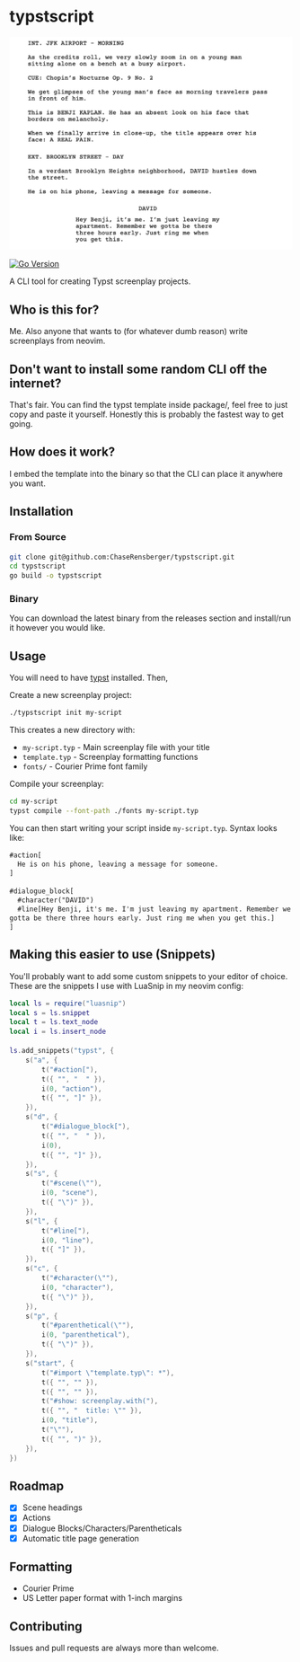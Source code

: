 # typstscript

![Screenplay Preview](examples/a-real-pain/a-real-pain-preview.png)

[![Go Version](https://img.shields.io/badge/go-%3E%3D1.19-blue)](https://golang.org/)

A CLI tool for creating Typst screenplay projects.

## Who is this for?

Me. Also anyone that wants to (for whatever dumb reason) write screenplays from neovim.

## Don't want to install some random CLI off the internet?

That's fair. You can find the typst template inside package/, feel free to just copy and paste it yourself. Honestly this is probably the fastest way to get going.

## How does it work?

I embed the template into the binary so that the CLI can place it anywhere you want.

## Installation

### From Source
```bash
git clone git@github.com:ChaseRensberger/typstscript.git
cd typstscript
go build -o typstscript
```

### Binary

You can download the latest binary from the releases section and install/run it however you would like.

## Usage

You will need to have [typst](https://github.com/typst/typst) installed. Then,

Create a new screenplay project:

```bash
./typstscript init my-script
```

This creates a new directory with:
- `my-script.typ` - Main screenplay file with your title
- `template.typ` - Screenplay formatting functions
- `fonts/` - Courier Prime font family

Compile your screenplay:

```bash
cd my-script
typst compile --font-path ./fonts my-script.typ
```

You can then start writing your script inside `my-script.typ`. Syntax looks like:
```
#action[
  He is on his phone, leaving a message for someone.
]

#dialogue_block[
  #character("DAVID")
  #line[Hey Benji, it's me. I'm just leaving my apartment. Remember we gotta be there three hours early. Just ring me when you get this.]
]
```

## Making this easier to use (Snippets)

You'll probably want to add some custom snippets to your editor of choice. These are the snippets I use with LuaSnip in my neovim config:

```lua
local ls = require("luasnip")
local s = ls.snippet
local t = ls.text_node
local i = ls.insert_node

ls.add_snippets("typst", {
	s("a", {
		t("#action["),
		t({ "", "  " }),
		i(0, "action"),
		t({ "", "]" }),
	}),
	s("d", {
		t("#dialogue_block["),
		t({ "", "  " }),
		i(0),
		t({ "", "]" }),
	}),
	s("s", {
		t("#scene(\""),
		i(0, "scene"),
		t({ "\")" }),
	}),
	s("l", {
		t("#line["),
		i(0, "line"),
		t({ "]" }),
	}),
	s("c", {
		t("#character(\""),
		i(0, "character"),
		t({ "\")" }),
	}),
	s("p", {
		t("#parenthetical(\""),
		i(0, "parenthetical"),
		t({ "\")" }),
	}),
	s("start", {
		t("#import \"template.typ\": *"),
		t({ "", "" }),
		t({ "", "" }),
		t("#show: screenplay.with("),
		t({ "", "  title: \"" }),
		i(0, "title"),
		t("\""),
		t({ "", ")" }),
	}),
})
```

## Roadmap

- [x] Scene headings
- [x] Actions
- [x] Dialogue Blocks/Characters/Parentheticals
- [x] Automatic title page generation

## Formatting
- Courier Prime
- US Letter paper format with 1-inch margins

## Contributing

Issues and pull requests are always more than welcome.

